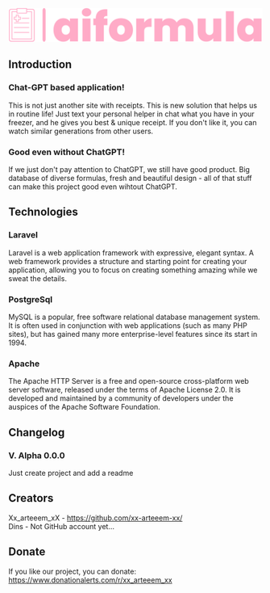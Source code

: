 <p align="center"><img src="logo-no-background.svg"></p>

## Introduction
### Chat-GPT based application!
This is not just another site with receipts. This is new solution that helps us in routine life! Just text your personal helper in chat what you have in your freezer, and he gives you best & unique receipt. If you don't like it, you can watch similar generations from other users.

### Good even without ChatGPT!
If we just don't pay attention to ChatGPT, we still have good product. Big database of diverse formulas, fresh and beautiful design - all of that stuff can make this project good even wihtout ChatGPT.

## Technologies

### Laravel
Laravel is a web application framework with expressive, elegant syntax. A web framework provides a structure and starting point for creating your application, allowing you to focus on creating something amazing while we sweat the details.

### PostgreSql
MySQL is a popular, free software relational database management system. It is often used in conjunction with web applications (such as many PHP sites), but has gained many more enterprise-level features since its start in 1994.

### Apache
The Apache HTTP Server is a free and open-source cross-platform web server software, released under the terms of Apache License 2.0. It is developed and maintained by a community of developers under the auspices of the Apache Software Foundation.

## Changelog

### V. Alpha 0.0.0
Just create project and add a readme

## Creators
Xx_arteeem_xX - <a href='https://github.com/xx-arteeem-xx/'>https://github.com/xx-arteeem-xx/ </a> <br>
Dins - Not GitHub account yet...

## Donate
If you like our project, you can donate:
<a href='https://www.donationalerts.com/r/xx_arteeem_xx'>https://www.donationalerts.com/r/xx_arteeem_xx </a>

